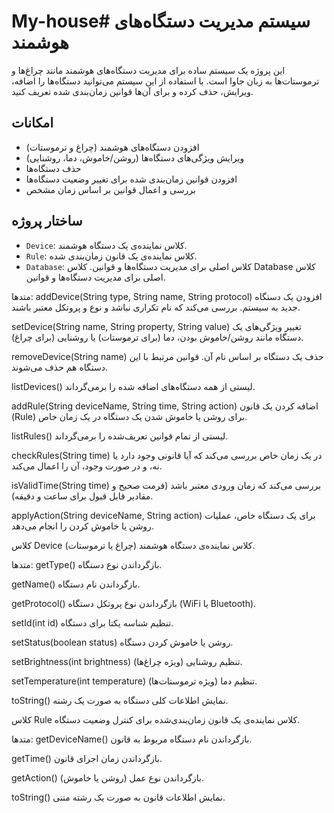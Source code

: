 # My-house# سیستم مدیریت دستگاه‌های هوشمند

این پروژه یک سیستم ساده برای مدیریت دستگاه‌های هوشمند مانند چراغ‌ها و ترموستات‌ها به زبان جاوا است. با استفاده از این سیستم می‌توانید دستگاه‌ها را اضافه، ویرایش، حذف کرده و برای آن‌ها قوانین زمان‌بندی شده تعریف کنید.

## امکانات

- افزودن دستگاه‌های هوشمند (چراغ و ترموستات)
- ویرایش ویژگی‌های دستگاه‌ها (روشن/خاموش، دما، روشنایی)
- حذف دستگاه‌ها
- افزودن قوانین زمان‌بندی شده برای تغییر وضعیت دستگاه‌ها
- بررسی و اعمال قوانین بر اساس زمان مشخص

## ساختار پروژه

- `Device`: کلاس نماینده‌ی یک دستگاه هوشمند.
- `Rule`: کلاس نماینده‌ی یک قانون زمان‌بندی شده.
- `Database`: کلاس اصلی برای مدیریت دستگاه‌ها و قوانین.
کلاس Database
کلاس اصلی برای مدیریت دستگاه‌ها و قوانین.

متدها:
addDevice(String type, String name, String protocol)
افزودن یک دستگاه جدید به سیستم. بررسی می‌کند که نام تکراری نباشد و نوع و پروتکل معتبر باشند.

setDevice(String name, String property, String value)
تغییر ویژگی‌های یک دستگاه مانند روشن/خاموش بودن، دما (برای ترموستات) یا روشنایی (برای چراغ).

removeDevice(String name)
حذف یک دستگاه بر اساس نام آن. قوانین مرتبط با این دستگاه هم حذف می‌شوند.

listDevices()
لیستی از همه دستگاه‌های اضافه شده را برمی‌گرداند.

addRule(String deviceName, String time, String action)
اضافه کردن یک قانون (Rule) برای روشن یا خاموش شدن یک دستگاه در یک زمان خاص.

listRules()
لیستی از تمام قوانین تعریف‌شده را برمی‌گرداند.

checkRules(String time)
در یک زمان خاص بررسی می‌کند که آیا قانونی وجود دارد یا نه، و در صورت وجود، آن را اعمال می‌کند.

isValidTime(String time)
بررسی می‌کند که زمان ورودی معتبر باشد (فرمت صحیح و مقادیر قابل قبول برای ساعت و دقیقه).

applyAction(String deviceName, String action)
برای یک دستگاه خاص، عملیات روشن یا خاموش کردن را انجام می‌دهد.

کلاس Device
کلاس نماینده‌ی دستگاه هوشمند (چراغ یا ترموستات).

متدها:
getType()
بازگرداندن نوع دستگاه.

getName()
بازگرداندن نام دستگاه.

getProtocol()
بازگرداندن نوع پروتکل دستگاه (WiFi یا Bluetooth).

setId(int id)
تنظیم شناسه یکتا برای دستگاه.

setStatus(boolean status)
روشن یا خاموش کردن دستگاه.

setBrightness(int brightness)
تنظیم روشنایی (ویژه چراغ‌ها).

setTemperature(int temperature)
تنظیم دما (ویژه ترموستات‌ها).

toString()
نمایش اطلاعات کلی دستگاه به صورت یک رشته.

کلاس Rule
کلاس نماینده‌ی یک قانون زمان‌بندی‌شده برای کنترل وضعیت دستگاه.

متدها:
getDeviceName()
بازگرداندن نام دستگاه مربوط به قانون.

getTime()
بازگرداندن زمان اجرای قانون.

getAction()
بازگرداندن نوع عمل (روشن یا خاموش).

toString()
نمایش اطلاعات قانون به صورت یک رشته متنی.





